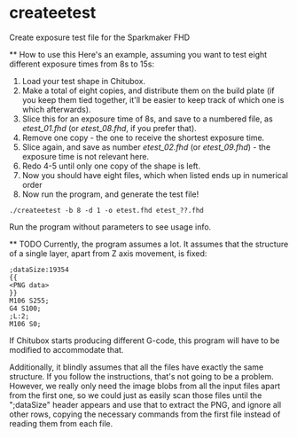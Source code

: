 # createetest
Create exposure test file for the Sparkmaker FHD

** How to use this
Here's an example, assuming you want to test eight different exposure times from 8s to 15s:

1. Load your test shape in Chitubox.
2. Make a total of eight copies, and distribute them on the build plate (if you keep them tied together, it'll be easier to keep track of which one is which afterwards).
3. Slice this for an exposure time of 8s, and save to a numbered file, as _etest_01.fhd_ (or _etest_08.fhd_, if you prefer that).
4. Remove one copy - the one to receive the shortest exposure time.
5. Slice again, and save as number _etest_02.fhd_ (or _etest_09.fhd_) - the exposure time is not relevant here.
6. Redo 4-5 until only one copy of the shape is left.
7. Now you should have eight files, which when listed ends up in numerical order
8. Now run the program, and generate the test file!

```
./createetest -b 8 -d 1 -o etest.fhd etest_??.fhd
```

Run the program without parameters to see usage info.

** TODO
Currently, the program assumes a lot. It assumes that the structure of a single layer, apart from Z axis movement, is fixed:

```
;dataSize:19354
{{
<PNG data>
}}
M106 S255;
G4 S100;
;L:2;
M106 S0;
```

If Chitubox starts producing different G-code, this program will have to be modified to accommodate that.

Additionally, it blindly assumes that all the files have exactly the same structure.
If you follow the instructions, that's not going to be a problem.
However, we really only need the image blobs from all the input files apart from the first one, so we could
just as easily scan those files until the ";dataSize" header appears and use that to extract the PNG, and
ignore all other rows, copying the necessary commands from the first file instead of reading them from each file.
